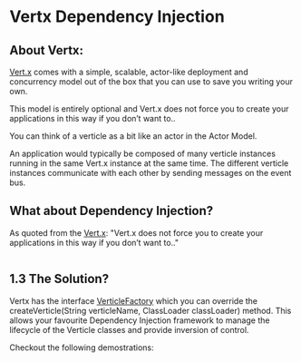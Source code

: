 # Vertx Dependency Injection

## About Vertx:
[Vert.x](https://vertx.io/docs/vertx-core/java/) comes with a simple, scalable, actor-like deployment and concurrency model out of the box that you can use to save you writing your own.

This model is entirely optional and Vert.x does not force you to create your applications in this way if you don’t want to..

You can think of a verticle as a bit like an actor in the Actor Model.

An application would typically be composed of many verticle instances running in the same Vert.x instance at the same time. The different verticle instances communicate with each other by sending messages on the event bus.

## What about Dependency Injection?
As quoted from the [Vert.x](https://vertx.io/docs/vertx-core/java/):
"Vert.x does not force you to create your applications in this way if you don’t want to.."

```java
```

## 1.3 The Solution?
Vertx has the interface [VerticleFactory](https://vertx.io/docs/apidocs/io/vertx/core/spi/VerticleFactory.html) which you can override the createVerticle(String verticleName, ClassLoader classLoader) method. This allows your favourite 
Dependency Injection framework to manage the lifecycle of the Verticle classes and provide inversion of control.

Checkout the following demostrations:



